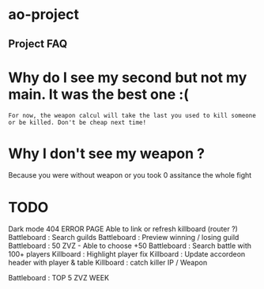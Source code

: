 # ao-project

## Project FAQ
# Why do I see my second but not my main. It was the best one :(
    For now, the weapon calcul will take the last you used to kill someone or be killed. Don't be cheap next time!
# Why I don't see my weapon ?
Because you were without weapon or you took 0 assitance the whole fight

# TODO 
Dark mode
404 ERROR PAGE
Able to link or refresh killboard (router ?)
Battleboard : Search guilds
Battleboard : Preview winning / losing guild
Battleboard : 50 ZVZ - Able to choose +50
Battleboard : Search battle with 100+ players
Killboard : Highlight player fix
Killboard : Update accordeon header with player & table
Killboard : catch killer IP / Weapon

Battleboard : TOP 5 ZVZ WEEK
